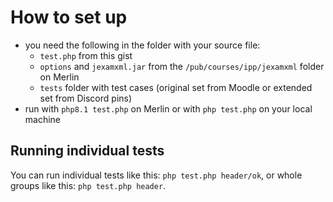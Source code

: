 # How to set up

- you need the following in the folder with your source file:
  - `test.php` from this gist
  - `options` and `jexamxml.jar` from the `/pub/courses/ipp/jexamxml` folder on Merlin
  - `tests` folder with test cases (original set from Moodle or extended set from Discord pins) 
- run with `php8.1 test.php` on Merlin or with `php test.php` on your local machine

## Running individual tests

You can run individual tests like this: `php test.php header/ok`, or whole groups like this: `php test.php header`.